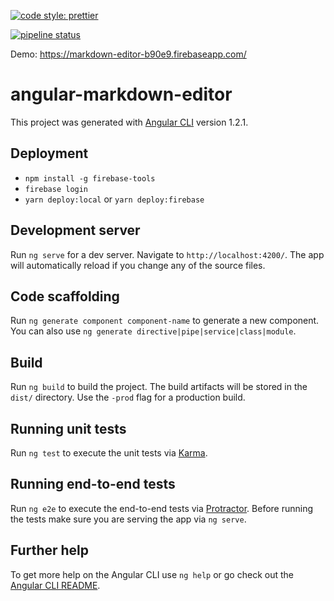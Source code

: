 [![code style: prettier](https://img.shields.io/badge/code_style-prettier-ff69b4.svg?style=flat-square)](https://github.com/prettier/prettier)

[![pipeline status](https://gitlab.com/schuchard/markdown-editor/badges/master/pipeline.svg)](https://gitlab.com/schuchard/markdown-editor/commits/master)

Demo: https://markdown-editor-b90e9.firebaseapp.com/

# angular-markdown-editor

This project was generated with [Angular CLI](https://github.com/angular/angular-cli) version 1.2.1.

## Deployment

- `npm install -g firebase-tools`
- `firebase login`
- `yarn deploy:local` or `yarn deploy:firebase`

## Development server

Run `ng serve` for a dev server. Navigate to `http://localhost:4200/`. The app will automatically reload if you change any of the source files.

## Code scaffolding

Run `ng generate component component-name` to generate a new component. You can also use `ng generate directive|pipe|service|class|module`.

## Build

Run `ng build` to build the project. The build artifacts will be stored in the `dist/` directory. Use the `-prod` flag for a production build.

## Running unit tests

Run `ng test` to execute the unit tests via [Karma](https://karma-runner.github.io).

## Running end-to-end tests

Run `ng e2e` to execute the end-to-end tests via [Protractor](http://www.protractortest.org/).
Before running the tests make sure you are serving the app via `ng serve`.

## Further help

To get more help on the Angular CLI use `ng help` or go check out the [Angular CLI README](https://github.com/angular/angular-cli/blob/master/README.md).
